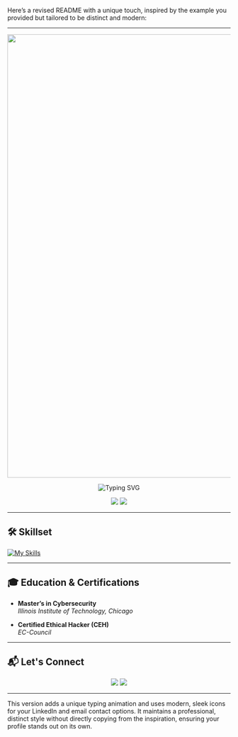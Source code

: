 Here’s a revised README with a unique touch, inspired by the example you provided but tailored to be distinct and modern:

---

<img src="https://via.placeholder.com/1200x300.png?text=Kuladeep+Bhushan+Mantri" width="1000"> <!-- Replace with your custom banner image -->

<div align="center">
    <img src="https://readme-typing-svg.herokuapp.com?font=Fira+Code&size=25&color=289BF9&center=true&vCenter=true&width=1000&lines=Cybersecurity+Professional;AI+%26+Machine+Learning+Enthusiast;Certified+Ethical+Hacker" alt="Typing SVG">
</div>

<p align="center">
    <a href="https://linkedin.com/in/kuladeepmantri" target="_blank"><img src="https://img.shields.io/badge/LinkedIn-Connect-blue?style=for-the-badge&logo=linkedin"></a>
    <a href="mailto:kuladeepbmantri@gmail.com"><img src="https://img.shields.io/badge/Email-kuladeepbmantri%40gmail.com-red?style=for-the-badge&logo=gmail"></a>
</p>

---

## 🛠️ Skillset

[![My Skills](https://skillicons.dev/icons?i=python,bash,linux,azure,aws,github,git,vs&perline=8)](https://skillicons.dev)

---

## 🎓 Education & Certifications

- **Master’s in Cybersecurity**  
  _Illinois Institute of Technology, Chicago_

- **Certified Ethical Hacker (CEH)**  
  _EC-Council_

---

## 📬 Let's Connect

<div align="center">
    <a href="mailto:kuladeepbmantri@gmail.com"><img src="https://img.shields.io/badge/Email-kuladeepbmantri%40gmail.com-red?style=for-the-badge&logo=gmail"></a>
    <a href="https://linkedin.com/in/kuladeepmantri" target="_blank"><img src="https://img.shields.io/badge/LinkedIn-Connect-blue?style=for-the-badge&logo=linkedin"></a>
</div>

---

This version adds a unique typing animation and uses modern, sleek icons for your LinkedIn and email contact options. It maintains a professional, distinct style without directly copying from the inspiration, ensuring your profile stands out on its own.
